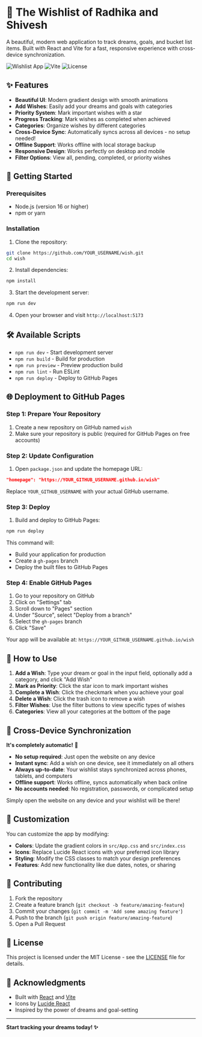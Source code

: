 # 🌟 The Wishlist of Radhika and Shivesh

A beautiful, modern web application to track dreams, goals, and bucket list items. Built with React and Vite for a fast, responsive experience with cross-device synchronization.

![Wishlist App](https://img.shields.io/badge/React-18+-blue.svg)
![Vite](https://img.shields.io/badge/Vite-5+-green.svg)
![License](https://img.shields.io/badge/License-MIT-yellow.svg)

## ✨ Features

- **Beautiful UI**: Modern gradient design with smooth animations
- **Add Wishes**: Easily add your dreams and goals with categories
- **Priority System**: Mark important wishes with a star
- **Progress Tracking**: Mark wishes as completed when achieved
- **Categories**: Organize wishes by different categories
- **Cross-Device Sync**: Automatically syncs across all devices - no setup needed!
- **Offline Support**: Works offline with local storage backup
- **Responsive Design**: Works perfectly on desktop and mobile
- **Filter Options**: View all, pending, completed, or priority wishes

## 🚀 Getting Started

### Prerequisites

- Node.js (version 16 or higher)
- npm or yarn

### Installation

1. Clone the repository:
```bash
git clone https://github.com/YOUR_USERNAME/wish.git
cd wish
```

2. Install dependencies:
```bash
npm install
```

3. Start the development server:
```bash
npm run dev
```

4. Open your browser and visit `http://localhost:5173`

## 🛠️ Available Scripts

- `npm run dev` - Start development server
- `npm run build` - Build for production
- `npm run preview` - Preview production build
- `npm run lint` - Run ESLint
- `npm run deploy` - Deploy to GitHub Pages

## 🌐 Deployment to GitHub Pages

### Step 1: Prepare Your Repository

1. Create a new repository on GitHub named `wish`
2. Make sure your repository is public (required for GitHub Pages on free accounts)

### Step 2: Update Configuration

1. Open `package.json` and update the homepage URL:
```json
"homepage": "https://YOUR_GITHUB_USERNAME.github.io/wish"
```
Replace `YOUR_GITHUB_USERNAME` with your actual GitHub username.

### Step 3: Deploy

1. Build and deploy to GitHub Pages:
```bash
npm run deploy
```

This command will:
- Build your application for production
- Create a `gh-pages` branch
- Deploy the built files to GitHub Pages

### Step 4: Enable GitHub Pages

1. Go to your repository on GitHub
2. Click on "Settings" tab
3. Scroll down to "Pages" section
4. Under "Source", select "Deploy from a branch"
5. Select the `gh-pages` branch
6. Click "Save"

Your app will be available at: `https://YOUR_GITHUB_USERNAME.github.io/wish`

## 📱 How to Use

1. **Add a Wish**: Type your dream or goal in the input field, optionally add a category, and click "Add Wish"
2. **Mark as Priority**: Click the star icon to mark important wishes
3. **Complete a Wish**: Click the checkmark when you achieve your goal
4. **Delete a Wish**: Click the trash icon to remove a wish
5. **Filter Wishes**: Use the filter buttons to view specific types of wishes
6. **Categories**: View all your categories at the bottom of the page

## 🔄 Cross-Device Synchronization

**It's completely automatic!** 🎉

- **No setup required**: Just open the website on any device
- **Instant sync**: Add a wish on one device, see it immediately on all others
- **Always up-to-date**: Your wishlist stays synchronized across phones, tablets, and computers
- **Offline support**: Works offline, syncs automatically when back online
- **No accounts needed**: No registration, passwords, or complicated setup

Simply open the website on any device and your wishlist will be there!

## 🎨 Customization

You can customize the app by modifying:

- **Colors**: Update the gradient colors in `src/App.css` and `src/index.css`
- **Icons**: Replace Lucide React icons with your preferred icon library
- **Styling**: Modify the CSS classes to match your design preferences
- **Features**: Add new functionality like due dates, notes, or sharing

## 🤝 Contributing

1. Fork the repository
2. Create a feature branch (`git checkout -b feature/amazing-feature`)
3. Commit your changes (`git commit -m 'Add some amazing feature'`)
4. Push to the branch (`git push origin feature/amazing-feature`)
5. Open a Pull Request

## 📄 License

This project is licensed under the MIT License - see the [LICENSE](LICENSE) file for details.

## 🙏 Acknowledgments

- Built with [React](https://reactjs.org/) and [Vite](https://vitejs.dev/)
- Icons by [Lucide React](https://lucide.dev/)
- Inspired by the power of dreams and goal-setting

---

**Start tracking your dreams today! ✨**
